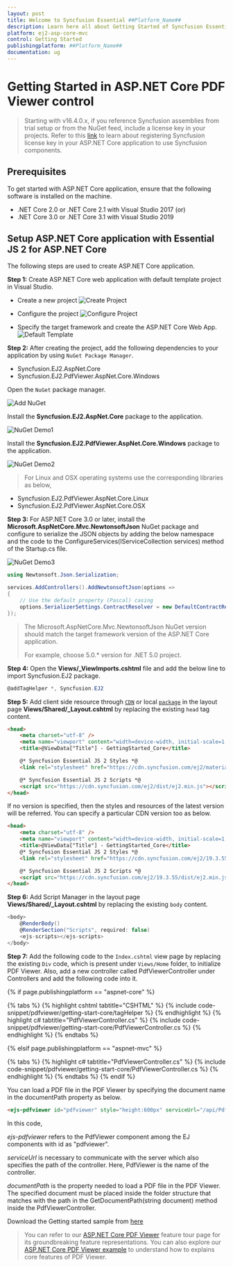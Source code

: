 ```yaml
---
layout: post
title: Welcome to Syncfusion Essential ##Platform_Name##
description: Learn here all about Getting Started of Syncfusion Essential ##Platform_Name## widgets based on HTML5 and jQuery.
platform: ej2-asp-core-mvc
control: Getting Started
publishingplatform: ##Platform_Name##
documentation: ug
---
```



# Getting Started in ASP.NET Core PDF Viewer control

> Starting with v16.4.0.x, if you reference Syncfusion assemblies from trial setup or from the NuGet feed, include a license key in your projects. Refer to this [link](https://help.syncfusion.com/common/essential-studio/licensing/license-key) to learn about registering Syncfusion license key in your ASP.NET Core application to use Syncfusion components.

## Prerequisites

To get started with ASP.NET Core application, ensure that the following software is installed on the machine.
* .NET Core 2.0 or .NET Core 2.1 with Visual Studio 2017
(or)
* .NET Core 3.0 or .NET Core 3.1 with Visual Studio 2019

## Setup ASP.NET Core application with Essential JS 2 for ASP.NET Core

The following steps are used to create ASP.NET Core application.

**Step 1:** Create ASP.NET Core web application with default template project in Visual Studio.

* Create a new project
![Create Project](../../pdfviewer/images/create_new_project_core.png)

* Configure the project
![Configure Project](../../pdfviewer/images/configure_new_project_core.png)

* Specify the target framework and create the ASP.NET Core Web App.
![Default Template](../../pdfviewer/images/create_core_web_app.png)

**Step 2:** After creating the project, add the following dependencies to your application by using `NuGet Package Manager`.
* Syncfusion.EJ2.AspNet.Core
* Syncfusion.EJ2.PdfViewer.AspNet.Core.Windows

Open the `NuGet` package manager.

![Add NuGet](../../pdfviewer/images/add_nuget_packages_core.png)

Install the **Syncfusion.EJ2.AspNet.Core** package to the application.

![NuGet Demo1](../../pdfviewer/images/nuget_ej2_core.png)

Install the **Syncfusion.EJ2.PdfViewer.AspNet.Core.Windows** package to the application.

![NuGet Demo2](../../pdfviewer/images/nuget_ej2_pdfviewer_core.png)

>For Linux and OSX operating systems use the corresponding libraries as below,
* Syncfusion.EJ2.PdfViewer.AspNet.Core.Linux
* Syncfusion.EJ2.PdfViewer.AspNet.Core.OSX

**Step 3:** For ASP.NET Core 3.0 or later, install the **Microsoft.AspNetCore.Mvc.NewtonsoftJson** NuGet package and configure to serialize the JSON objects by adding the below namespace and the code to the ConfigureServices(IServiceCollection services) method of the Startup.cs file.

![NuGet Demo3](../../pdfviewer/images/nuget_newtonsoftjson.png)

```cs
using Newtonsoft.Json.Serialization;
```

```cs
services.AddControllers().AddNewtonsoftJson(options =>
{
    // Use the default property (Pascal) casing
    options.SerializerSettings.ContractResolver = new DefaultContractResolver();
});
```

>The Microsoft.AspNetCore.Mvc.NewtonsoftJson NuGet version should match the target framework version of the ASP.NET Core application.
>
>For example, choose 5.0.* version for .NET 5.0 project.

**Step 4:** Open the **Views/_ViewImports.cshtml** file and add the below line to import Syncfusion.EJ2 package.

```cs
@addTagHelper *, Syncfusion.EJ2
```

**Step 5:** Add client side resource through [`CDN`](https://cdn.syncfusion.com/ej2/dist/ej2.min.js) or local [`package`](https://www.npmjs.com/package/@syncfusion/ej2) in the layout page **Views/Shared/_Layout.cshtml** by replacing the existing `head` tag content.

```html
<head>
    <meta charset="utf-8" />
    <meta name="viewport" content="width=device-width, initial-scale=1.0" />
    <title>@ViewData["Title"] - GettingStarted_Core</title>

    @* Syncfusion Essential JS 2 Styles *@
    <link rel="stylesheet" href="https://cdn.syncfusion.com/ej2/material.css" />

    @* Syncfusion Essential JS 2 Scripts *@
    <script src="https://cdn.syncfusion.com/ej2/dist/ej2.min.js"></script>
</head>
```

If no version is specified, then the styles and resources of the latest version will be referred. You can specify a particular CDN version too as below.

```html
<head>
    <meta charset="utf-8" />
    <meta name="viewport" content="width=device-width, initial-scale=1.0" />
    <title>@ViewData["Title"] - GettingStarted_Core</title>
    @* Syncfusion Essential JS 2 Styles *@
    <link rel="stylesheet" href="https://cdn.syncfusion.com/ej2/19.3.55/material.css" />

    @* Syncfusion Essential JS 2 Scripts *@
    <script src="https://cdn.syncfusion.com/ej2/19.3.55/dist/ej2.min.js"></script>
</head>
```

**Step 6:** Add Script Manager in the layout page **Views/Shared/_Layout.cshtml** by replacing the existing `body` content.

```cs
<body>
    @RenderBody()
    @RenderSection("Scripts", required: false)
    <ejs-scripts></ejs-scripts>
</body>
```

**Step 7:** Add the following code to the `Index.cshtml` view page by replacing the existing `Div` code, which is present under `Views/Home` folder, to initialize PDF Viewer. Also, add a new controller called PdfViewerController under Controllers and add the following code into it.

{% if page.publishingplatform == "aspnet-core" %}

{% tabs %}
{% highlight cshtml tabtitle="CSHTML" %}
{% include code-snippet/pdfviewer/getting-start-core/tagHelper %}
{% endhighlight %}
{% highlight c# tabtitle="PdfViewerController.cs" %}
{% include code-snippet/pdfviewer/getting-start-core/PdfViewerController.cs %}
{% endhighlight %}
{% endtabs %}

{% elsif page.publishingplatform == "aspnet-mvc" %}

{% tabs %}
{% highlight c# tabtitle="PdfViewerController.cs" %}
{% include code-snippet/pdfviewer/getting-start-core/PdfViewerController.cs %}
{% endhighlight %}
{% endtabs %}
{% endif %}


You can load a PDF file in the PDF Viewer by specifying the document name in the documentPath property as below.

```html
<ejs-pdfviewer id="pdfviewer" style="height:600px" serviceUrl="/api/PdfViewer" documentPath="PDF_Succinctly.pdf"></ejs-pdfviewer>
```

In this code,

*ejs-pdfviewer* refers to the PdfViewer component among the EJ components with id as "pdfviewer".

*serviceUrl* is necessary to communicate with the server which also specifies the path of the controller. Here, PdfViewer is the name of the controller.

*documentPath* is the property needed to load a PDF file in the PDF Viewer. The specified document must be placed inside the folder structure that matches with the path in the GetDocumentPath(string document) method inside the PdfViewerController.

Download the Getting started sample from [here](https://www.syncfusion.com/downloads/support/directtrac/general/ze/GettingStarted_Core-1020074870.zip)

> You can refer to our [ASP.NET Core PDF Viewer](https://www.syncfusion.com/aspnet-core-ui-controls/pdf-viewer) feature tour page for its groundbreaking feature representations. You can also explore our [ASP.NET Core PDF Viewer example](https://ej2.syncfusion.com/aspnetcore/PdfViewer/Default#/material) to understand how to explains core features of PDF Viewer.